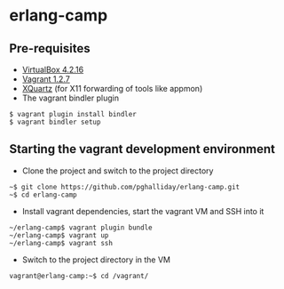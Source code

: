 erlang-camp
===========

Pre-requisites
--------------

- [VirtualBox 4.2.16](https://www.virtualbox.org/wiki/Downloads)
- [Vagrant 1.2.7](http://downloads.vagrantup.com/)
- [XQuartz](http://xquartz.macosforge.org/landing/) (for X11 forwarding of tools like appmon)
- The vagrant bindler plugin

```
$ vagrant plugin install bindler
$ vagrant bindler setup
```

Starting the vagrant development environment
--------------------------------------------

- Clone the project and switch to the project directory

```
~$ git clone https://github.com/pghalliday/erlang-camp.git
~$ cd erlang-camp
```

- Install vagrant dependencies, start the vagrant VM and SSH into it

```
~/erlang-camp$ vagrant plugin bundle
~/erlang-camp$ vagrant up
~/erlang-camp$ vagrant ssh
```

- Switch to the project directory in the VM

```
vagrant@erlang-camp:~$ cd /vagrant/
```